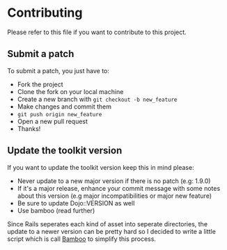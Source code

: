 # Contributing

Please refer to this file if you want to contribute to this project.

## Submit a patch

To submit a patch, you just have to:

* Fork the project
* Clone the fork on your local machine
* Create a new branch with `git checkout -b new_feature`
* Make changes and commit them
* `git push origin new_feature`
* Open a new pull request
* Thanks!

## Update the toolkit version

If you want to update the toolkit version keep this in mind please:

* Never update to a new major version if there is no patch (e.g: 1.9.0)
* If it's a major release, enhance your commit message with some notes about this
version (e.g major incompatibilities or major new feature)
* Be sure to update Dojo::VERSION as well
* Use bamboo (read further)

Since Rails seperates each kind of asset into seperate directories, the update
to a newer version can be pretty hard so I decided to write a little script
which is call [Bamboo] to simplify this process.

[Bamboo]: https://gist.github.com/robin850/5325645
